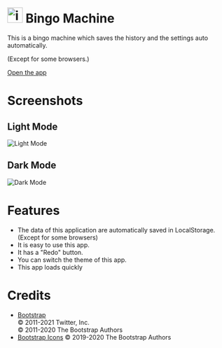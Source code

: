 # <img src="./favicon/favicon.ico" alt="icon" height="35px">&nbsp;Bingo Machine

This is a bingo machine which saves the history and the settings auto automatically.

(Except for some browsers.)

[Open the app](https://r-40021.github.io/bingo/)

# Screenshots
## Light Mode
![Light Mode](https://user-images.githubusercontent.com/75155258/129434355-a7dd1ea0-3779-4212-9e49-158d9b9bf1be.png)

## Dark Mode
![Dark Mode](https://user-images.githubusercontent.com/75155258/129434359-aaffeb9c-2d2e-4d32-9d6c-e3e67d928e2f.png)

# Features
- The data of this application are automatically saved in LocalStorage. (Except for some browsers)
- It is easy to use this app.
- It has a "Redo" button.
- You can switch the theme of this app.
- This app loads quickly

# Credits
- [Bootstrap](https://github.com/twbs/bootstrap/blob/main/LICENSE) <br>&copy; 2011-2021 Twitter, Inc. <br> &copy; 2011-2020 The Bootstrap Authors
- [Bootstrap Icons](https://github.com/twbs/icons/blob/main/LICENSE.md) &copy; 2019-2020 The Bootstrap Authors
